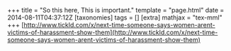 +++
title = "So this here, This is important."
template = "page.html"
date = 2014-08-11T04:37:12Z
[taxonomies]
tags = []
[extra]
mathjax = "tex-mml"
+++
[http://www.tickld.com/x/next-time-someone-says-women-arent-victims-of-harassment-show-them](http://www.tickld.com/x/next-time-someone-says-women-arent-victims-of-harassment-show-them)